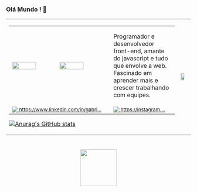 ### Olá Mundo ! 👋

 <table> 
<tr>
 
 <td columnspan = 1>
  
  <table>
    <tr>
    <td width = 300px><img src= "https://cdn.discordapp.com/attachments/1017180488017903679/1054902601587642368/pexels-photo-2004161.jpeg" width= 50% align = top><img src= "https://images.pexels.com/photos/5483071/pexels-photo-5483071.jpeg?auto=compress&cs=tinysrgb&w=175&fit=crop&h=275&dpr=1" width = 50%></td>
    <td width = 200px><p align = top>Programador e desenvolvedor front-end, amante do javascript e tudo que envolve a web. Fascinado em aprender mais e crescer trabalhando com equipes.</p></td>
    </tr>
    <tr> 
    <td><img src= "https://s9.gifyu.com/images/Linkedin-Logo.png" align = top><sub><a href="https://www.linkedin.com/in/gabriel-vian-ab838425a/"> https://www.linkedin.com/in/gabri...</a></sub></td>
    <td><img src= "https://s9.gifyu.com/images/Instagram-Logo.png" align = top><sub><a href="https://www.instagram.com/gabrieldvian/"> https://instagram....</a></sub></td>
    </tr>
  </table>
  
  [![Anurag's GitHub stats](https://github-readme-stats.vercel.app/api?username=GabrielVian&theme=chartreuse-dark&show_icons=true)](https://github.com/anuraghazra/github-readme-stats)
 </td>
    
 <td>
  <img src= "https://cdn.discordapp.com/attachments/1017180488017903679/1054909493814767686/oie_7WU0MqVA4jG3.gif" width = 70%  align = center>
 </td>
 
 </tr>
 
</table>
<h1 align= center>
<img src= "https://cdn.discordapp.com/attachments/1017180488017903679/1054904363111420044/hamburger.gif" width = 100px>
</h1>
